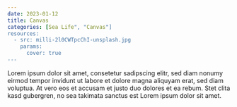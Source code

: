 ```yaml
---
date: 2023-01-12
title: Canvas
categories: [Sea Life", "Canvas"]
resources:
  - src: milli-2l0CWTpcChI-unsplash.jpg
    params:
      cover: true
---
```


Lorem ipsum dolor sit amet, consetetur sadipscing elitr, sed diam nonumy eirmod tempor invidunt ut labore et dolore magna aliquyam erat, sed diam voluptua. At vero eos et accusam et justo duo dolores et ea rebum. Stet clita kasd gubergren, no sea takimata sanctus est Lorem ipsum dolor sit amet.
